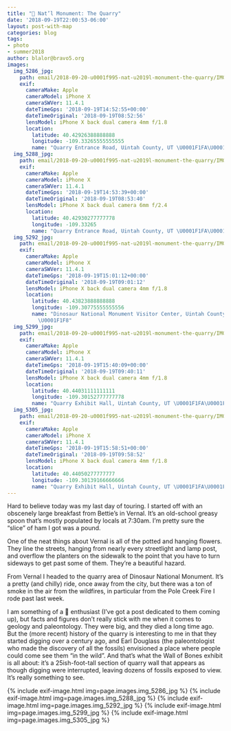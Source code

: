 ```yaml
---
title: "🦕 Nat’l Monument: The Quarry"
date: '2018-09-19T22:00:53-06:00'
layout: post-with-map
categories: blog
tags:
- photo
- summer2018
author: blalor@bravo5.org
images:
  img_5286_jpg:
    path: email/2018-09-20-u0001f995-nat-u2019l-monument-the-quarry/IMG_5286.jpg
    exif:
      cameraMake: Apple
      cameraModel: iPhone X
      cameraSWVer: 11.4.1
      dateTimeGps: '2018-09-19T14:52:55+00:00'
      dateTimeOriginal: '2018-09-19T08:52:56'
      lensModel: iPhone X back dual camera 4mm f/1.8
      location:
        latitude: 40.42926388888888
        longitude: -109.33265555555555
        name: "Quarry Entrance Road, Uintah County, UT \U0001F1FA\U0001F1F8"
  img_5288_jpg:
    path: email/2018-09-20-u0001f995-nat-u2019l-monument-the-quarry/IMG_5288.jpg
    exif:
      cameraMake: Apple
      cameraModel: iPhone X
      cameraSWVer: 11.4.1
      dateTimeGps: '2018-09-19T14:53:39+00:00'
      dateTimeOriginal: '2018-09-19T08:53:40'
      lensModel: iPhone X back dual camera 6mm f/2.4
      location:
        latitude: 40.42930277777778
        longitude: -109.33265
        name: "Quarry Entrance Road, Uintah County, UT \U0001F1FA\U0001F1F8"
  img_5292_jpg:
    path: email/2018-09-20-u0001f995-nat-u2019l-monument-the-quarry/IMG_5292.jpg
    exif:
      cameraMake: Apple
      cameraModel: iPhone X
      cameraSWVer: 11.4.1
      dateTimeGps: '2018-09-19T15:01:12+00:00'
      dateTimeOriginal: '2018-09-19T09:01:12'
      lensModel: iPhone X back dual camera 4mm f/1.8
      location:
        latitude: 40.43823888888888
        longitude: -109.30775555555556
        name: "Dinosaur National Monument Visitor Center, Uintah County, UT \U0001F1FA\
          \U0001F1F8"
  img_5299_jpg:
    path: email/2018-09-20-u0001f995-nat-u2019l-monument-the-quarry/IMG_5299.jpg
    exif:
      cameraMake: Apple
      cameraModel: iPhone X
      cameraSWVer: 11.4.1
      dateTimeGps: '2018-09-19T15:40:09+00:00'
      dateTimeOriginal: '2018-09-19T09:40:11'
      lensModel: iPhone X back dual camera 4mm f/1.8
      location:
        latitude: 40.44031111111111
        longitude: -109.30152777777778
        name: "Quarry Exhibit Hall, Uintah County, UT \U0001F1FA\U0001F1F8"
  img_5305_jpg:
    path: email/2018-09-20-u0001f995-nat-u2019l-monument-the-quarry/IMG_5305.jpg
    exif:
      cameraMake: Apple
      cameraModel: iPhone X
      cameraSWVer: 11.4.1
      dateTimeGps: '2018-09-19T15:58:51+00:00'
      dateTimeOriginal: '2018-09-19T09:58:52'
      lensModel: iPhone X back dual camera 4mm f/1.8
      location:
        latitude: 40.44050277777777
        longitude: -109.30139166666666
        name: "Quarry Exhibit Hall, Uintah County, UT \U0001F1FA\U0001F1F8"
---
```


Hard to believe today was my last day of touring. I started off with an obscenely large breakfast from Bettie’s in Vernal. It’s an old-school greasy spoon that’s mostly populated by locals at 7:30am. I’m pretty sure the “slice” of ham I got was a pound. 

One of the neat things about Vernal is all of the potted and hanging flowers. They line the streets, hanging from nearly every streetlight and lamp post, and overflow the planters on the sidewalk to the point that you have to turn sideways to get past some of them. They’re a beautiful hazard. 

From Vernal I headed to the quarry area of Dinosaur National Monument. It’s a pretty (and chilly) ride, once away from the city, but there was a ton of smoke in the air from the wildfires, in particular from the Pole Creek Fire I rode past last week. 

I am something of a 🦕 enthusiast (I’ve got a post dedicated to them coming up), but facts and figures don’t really stick with me when it comes to geology and paleontology. They were big, and they died a long time ago. But the (more recent) history of the quarry is interesting to me in that they started digging over a century ago, and Earl Douglass (the paleontologist who made the discovery of all the fossils) envisioned a place where people could come see them “in the wild”. And that’s what the Wall of Bones exhibit is all about: it’s a 25ish-foot-tall section of quarry wall that appears as though digging were interrupted, leaving dozens of fossils exposed to view. It’s really something to see. 

{% include exif-image.html img=page.images.img_5286_jpg %}
{% include exif-image.html img=page.images.img_5288_jpg %}
{% include exif-image.html img=page.images.img_5292_jpg %}
{% include exif-image.html img=page.images.img_5299_jpg %}
{% include exif-image.html img=page.images.img_5305_jpg %}
